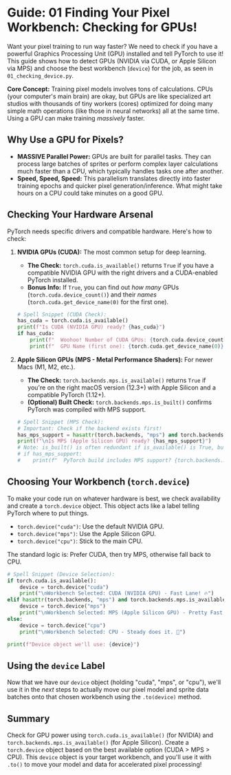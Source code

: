 # Guide: 01 Finding Your Pixel Workbench: Checking for GPUs!

Want your pixel training to run way faster? We need to check if you have a powerful Graphics Processing Unit (GPU) installed and tell PyTorch to use it! This guide shows how to detect GPUs (NVIDIA via CUDA, or Apple Silicon via MPS) and choose the best workbench (`device`) for the job, as seen in `01_checking_device.py`.

**Core Concept:** Training pixel models involves tons of calculations. CPUs (your computer's main brain) are okay, but GPUs are like specialized art studios with thousands of tiny workers (cores) optimized for doing many simple math operations (like those in neural networks) all at the same time. Using a GPU can make training _massively_ faster.

## Why Use a GPU for Pixels?

- **MASSIVE Parallel Power:** GPUs are built for parallel tasks. They can process large batches of sprites or perform complex layer calculations much faster than a CPU, which typically handles tasks one after another.
- **Speed, Speed, Speed:** This parallelism translates directly into faster training epochs and quicker pixel generation/inference. What might take hours on a CPU could take minutes on a good GPU.

## Checking Your Hardware Arsenal

PyTorch needs specific drivers and compatible hardware. Here's how to check:

1.  **NVIDIA GPUs (CUDA):** The most common setup for deep learning.

    - **The Check:** `torch.cuda.is_available()` returns `True` if you have a compatible NVIDIA GPU with the right drivers and a CUDA-enabled PyTorch installed.
    - **Bonus Info:** If `True`, you can find out _how many_ GPUs (`torch.cuda.device_count()`) and their _names_ (`torch.cuda.get_device_name(0)` for the first one).

    ```python
    # Spell Snippet (CUDA Check):
    has_cuda = torch.cuda.is_available()
    print(f"Is CUDA (NVIDIA GPU) ready? {has_cuda}")
    if has_cuda:
        print(f"  Woohoo! Number of CUDA GPUs: {torch.cuda.device_count()}")
        print(f"  GPU Name (first one): {torch.cuda.get_device_name(0)}")
    ```

2.  **Apple Silicon GPUs (MPS - Metal Performance Shaders):** For newer Macs (M1, M2, etc.).

    - **The Check:** `torch.backends.mps.is_available()` returns `True` if you're on the right macOS version (12.3+) with Apple Silicon and a compatible PyTorch (1.12+).
    - **(Optional) Built Check:** `torch.backends.mps.is_built()` confirms PyTorch was compiled with MPS support.

    ```python
    # Spell Snippet (MPS Check):
    # Important: Check if the backend exists first!
    has_mps_support = hasattr(torch.backends, "mps") and torch.backends.mps.is_available()
    print(f"\nIs MPS (Apple Silicon GPU) ready? {has_mps_support}")
    # Note: is_built() is often redundant if is_available() is True, but good for info.
    # if has_mps_support:
    #    print(f"  PyTorch build includes MPS support? {torch.backends.mps.is_built()}")
    ```

## Choosing Your Workbench (`torch.device`)

To make your code run on whatever hardware is best, we check availability and create a `torch.device` object. This object acts like a label telling PyTorch where to put things.

- `torch.device("cuda")`: Use the default NVIDIA GPU.
- `torch.device("mps")`: Use the Apple Silicon GPU.
- `torch.device("cpu")`: Stick to the main CPU.

The standard logic is: Prefer CUDA, then try MPS, otherwise fall back to CPU.

```python
# Spell Snippet (Device Selection):
if torch.cuda.is_available():
    device = torch.device("cuda")
    print("\nWorkbench Selected: CUDA (NVIDIA GPU) - Fast Lane! 🔥")
elif hasattr(torch.backends, "mps") and torch.backends.mps.is_available():
    device = torch.device("mps")
    print("\nWorkbench Selected: MPS (Apple Silicon GPU) - Pretty Fast! ✨")
else:
    device = torch.device("cpu")
    print("\nWorkbench Selected: CPU - Steady does it. 🐢")

print(f"Device object we'll use: {device}")
```

## Using the `device` Label

Now that we have our `device` object (holding "cuda", "mps", or "cpu"), we'll use it in the _next_ steps to actually move our pixel model and sprite data batches onto that chosen workbench using the `.to(device)` method.

## Summary

Check for GPU power using `torch.cuda.is_available()` (for NVIDIA) and `torch.backends.mps.is_available()` (for Apple Silicon). Create a `torch.device` object based on the best available option (CUDA > MPS > CPU). This `device` object is your target workbench, and you'll use it with `.to()` to move your model and data for accelerated pixel processing!
